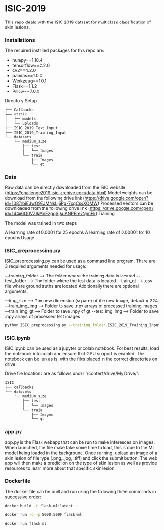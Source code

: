 # ISIC-2019

This repo deals with the ISIC 2019 dataset for multiclass classification of skin lesions.

### Installations

The required installed packages for this repo are:

- numpy==1.18.4
- tensorflow==2.2.0
- cv2==4.2.0
- pandas==1.0.3
- Werkzeug==1.0.1
- Flask==1.1.2
- Pillow==7.0.0

Directory Setup
```bash
├── Callbacks
├── static
│   ├── models
│   └── uploads
├── ISIC_2019_Test_Input
├── ISIC_2019_Training_Input
└── datasets
    └── medium_size
        ├── test
        │   └── Images
        └── train
            ├── Images
            └── gt
```
### Data

Raw data can be directly downloaded from the ISIC website (https://challenge2019.isic-archive.com/data.html)
Model weights can be download from the following drive link (https://drive.google.com/open?id=1087rbiEJwO9EJMNsLjSPg-7xqCsoXOMW)
Processed Vectors can be downloaded from the following drive link (https://drive.google.com/open?id=144n6Q0VZIkMnEzgqSjAuANPEre7NjmFk)
Training

The model was trained in two steps

A learning rate of 0.0001 for 25 epochs
A learning rate of 0.00001 for 10 epochs
Usage

### ISIC_preprocessing.py

ISIC_preprocessing.py can be used as a command line program. There are 3 required arguments needed for usage:

--training_folder --> The folder where the training data is located
--test_folder --> The folder where the test data is located
--train_gt --> .csv file where ground truths are located
Additionally there are optional arguments:

--img_size --> The new dimension (square) of the new image, default = 224
--train_img_img --> Folder to save .npy arrays of processed training images
--train_img_gt --> Folder to save .npy of gt
--test_img_img --> Folder to save .npy arrays of processed test images
```bash
python ISIC_preprocessing.py --training_folder ISIC_2019_Training_Input/ --test_folder ISIC_2019_Test_Input/ --train_gt ISIC_2019_Training_GroundTruth.csv
```

### ISIC.ipynb

ISIC.ipynb can be used as a jupyter or colab notebook. For best results, load the notebook into colab and ensure that GPU support is enabled. The notebook can be run as is, with the files placed in the correct directories on drive.

Drive file locations are as follows under '/content/drive/My Drive/':
```bash
ISIC
├── callbacks
└── datasets
    └── medium_size
        ├── test
        │   └── Images
        └── train
            ├── Images
            └── gt
```
### app.py

app.py is the Flask webapp that can be run to make inferences on images. When launched, the file make take some time to load, this is due to the ML model being loaded in the background. Once running, upload an image of a skin lesion of file type (.png, .jpg, .tiff) and click the submit button. The web app will then make a prediction on the type of skin lesion as well as provide resources to learn more about that specific skin lesion

### Dockerfile

The docker file can be built and run using the following three commands in successive order:

```bash
docker build -t flask-ml:latest .
```

```bash
docker run -d -p 5000:5000 flask-ml
```

```bash
docker run flask-ml
```
